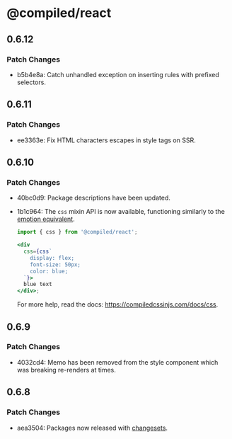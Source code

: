 # @compiled/react

## 0.6.12

### Patch Changes

- b5b4e8a: Catch unhandled exception on inserting rules with prefixed selectors.

## 0.6.11

### Patch Changes

- ee3363e: Fix HTML characters escapes in style tags on SSR.

## 0.6.10

### Patch Changes

- 40bc0d9: Package descriptions have been updated.
- 1b1c964: The `css` mixin API is now available,
  functioning similarly to the [emotion equivalent](https://emotion.sh/docs/composition).

  ```jsx
  import { css } from '@compiled/react';

  <div
    css={css`
      display: flex;
      font-size: 50px;
      color: blue;
    `}>
    blue text
  </div>;
  ```

  For more help, read the docs: https://compiledcssinjs.com/docs/css.

## 0.6.9

### Patch Changes

- 4032cd4: Memo has been removed from the style component which was breaking re-renders at times.

## 0.6.8

### Patch Changes

- aea3504: Packages now released with [changesets](https://github.com/atlassian/changesets).
